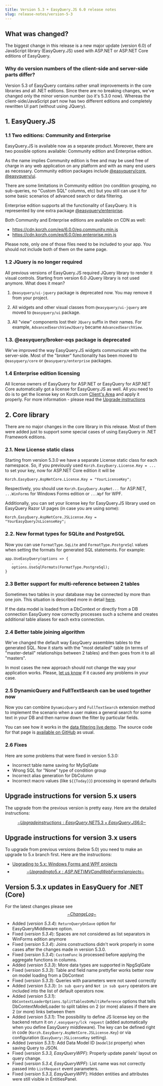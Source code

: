 ```yaml
---
title: Version 5.3 + EasyQuery.JS 6.0 release notes
slug: release-notes/version-5-3
---
```



## What was changed?

The biggest change in this release is a new major update (version 6.0) of JavaScript library (EasyQuery.JS) used with ASP.NET or ASP.NET Core editions of EasyQuery.  

### Why do version numbers of the client-side and server-side parts differ?

Version 5.3 of EasyQuery contains rather small improvements in the core libraries and all .NET editions. Since there are no breaking changes, we've changed only the minor version number (so it's 5.3.0 now). Whereas the client-side/JavaScript part now has two different editions and completely rewritten UI part (without using JQuery).  

## 1. EasyQuery.JS

### 1.1 Two editions: Community and Enterprise 

EasyQuery.JS is available now as a separate product. Moreover, there are two possible options available: Community edition and Enterprise edition. 

As the name implies Community edition is free and may be used free of charge in any web application on any platform and with as many end users as necessary. Community edition packages include [@easyquery/core](/https://www.npmjs.com/package/@easyquery/core), [@easyquery/ui](/https://www.npmjs.com/package/@easyquery/ui).

There are some limitations in Community edition (no condition grouping, no sub-queries, no "Custom SQL" columns, etc) but you still can use it for some basic scenarios of advanced search or data filtering. 

Enterprise edition supports all the functionality of EasyQuery. It is represented by one extra package [@easyquery/enterprise](/https://www.npmjs.com/package/@easyquery/enterprise). 

Both Community and Enterprise editions are available on CDN as well:

* https://cdn.korzh.com/eq/6.0.0/eq.community.min.js
* https://cdn.korzh.com/eq/6.0.0/eq.enterprise.min.js

Please note, only one of those files need to be included to your app. You should not include both of them on the same page. 

### 1.2 JQuery is no longer required

All previous versions of EasyQuery.JS required JQuery library to render it visual controls. Starting from version 6.0 JQuery library is not used anymore. What does it mean?

1. `@easyquery/ui-jquery` package is deprecated now. 
You may remove it from your project. 

2. All widgets and other visual classes from `@easyquery/ui-jquery` are moved to `@easyquery/ui` package. 

3. All "view" components lost their  `JQuery` suffix in their names. For example, `AdvancedSearchViewJQuery` became `AdvancedSearchView`.

### 1.3. @easyquery/broker-eqs package is deprecated

We've improved the way EasyQuery.JS widgets communicate with the server-side. Most of the "broker" functionality has been moved to `@easyquery/core` or `@easyquery/enterprise` packages.

### 1.4 Enterprise edition licensing

All license owners of EasyQuery for ASP.NET or EasyQuery for ASP.NET Core automatically got a license for EasyQuery.JS as well. All you need to do is to get the license key on Korzh.com [Client's Area](/https://korzh.com/account) and apply it properly. For more information - please read the [Upgrade instructions](//$aid/eqdn-id43xyj36zph)  


## 2. Core library
There are no major changes in the core library in this release. Most of them were added just to support some special cases of using EasyQuery in .NET Framework editions.

### 2.1. New License static class

Starting from version 5.3.0 we have a separate License static class for each namespace. So, if you previously used `Korzh.EasyQuery.License.Key = ...` to set your key, now for ASP.NET Core edition it will be

```
Korzh.EasyQuery.AspNetCore.License.Key = "YourLicenseKey";
```

Respectively, you should use `Korzh.EasyQuery.AspNet...` for ASP.NET, `...WinForms` for Windows Forms edition or `...Wpf` for WPF.

Additionally, you can set your license key for EasyQuery.JS library used on EasyQuery Razor UI pages (in case you are using some):

```
Korzh.EasyQuery.AspNetCore.JSLicense.Key = "YourEasyQueryJsLicenseKey";
```

### 2.2. New format types for SQLite and PostgreSQL

Now you can use `FormatType.SqLite` and `FormatType.PostgreSql` values when setting the formats for generated SQL statements.
For example:

```
app.UseEasyQuery(options => {
   .   .   .   .
   options.UseSqlFormats(FormatType.PostgreSql);
}
```


### 2.3 Better support for multi-reference between 2 tables

Sometimes two tables in your database may be connected by more than one join. This situation is described more in detail [here](//$aid/d7a61bd9-de6f-43f0-acac-167591ed5be3). 

If the data model is loaded from a DbContext or directly from a DB connection EasyQuery now correctly processes such a scheme and creates additional table aliases for each extra connection.


### 2.4 Better table joining algorithm

We've changed the default way EasyQuery assembles tables to the generated SQL. Now it starts with the "most detailed" table (in terms of "master-detail" relationships between 2 tables) and then goes from it to all "masters". 

In most cases the new approach should not change the way your application works. Please, [let us know](/https://korzh.com/support) if it caused any problems in your case.


### 2.5 DynamicQuery and FullTextSearch can be used together now

Now you can combine `DynamicQuery` and `FullTextSearch` extension method to implement the scenario when a user makes a general search for some text in your DB and then narrow down the filter by particular fields. 

You can see how it works in the [data filtering live demo](/https://korzh.com/demo/easyquery-asp-net-core-razor/data-filtering). The source code for that page is [available on GitHub](/https://github.com/easyquery/AspNetCoreSamples/blob/master/EqAspNetCoreDemo/Controllers/OrderController.cs) as usual.

### 2.6 Fixes

Here are some problems that were fixed in version 5.3.0:

* Incorrect table name saving for MySqlGate
* Wrong SQL for "None" type of condition group
* Incorrect alias generation for DbColumn
* Incorrect macro values (like `${{Today}}`) processing in operand defaults

## Upgrade instructions for version 5.x users

 The upgrade from the previous version is pretty easy. Here are the detailed instructions:
 
 [$$-Upgrade instructions: EasyQuery.NET 5.3 + EasyQuery.JS 6.0-$$](//$aid/eqdn-id43xyj36zph)

## Upgrade instructions for version 3.x users

To upgrade from previous versions (below 5.0) you need to make an upgrade to 5.x branch first. Here are the instructions: 

* [Upgrading to 5.x: Windows Forms and WPF projects](//$aid/eqdn-r52qbyr2aamr)
* [$$-Upgrading to 5.x: ASP.NET (MVC and WebForms) projects-$$](//$aid/eqdn-sy2qc0b7h1i8)


## Version 5.3.x updates in  EasyQuery for .NET (Core)
For the latest changes please see [$$-Change Log-$$](//$aid/eqdn-id4za3lbv7bz)

* Added (*version 5.3.4*): `ReturnQueryOnSave` option for EasyQueryMiddleware option.
* Fixed (*version 5.3.4*): Spaces are not considered as list separators in WinForms edition anymore
* Fixed (*version 5.3.4*): Joins constructions didn't work properly in some cases after the changes made in version 5.3.0.
* Fixed (*version 5.3.4*): `CustomFunc` is processed before applying the aggregate functions in columns.
* Added (*version 5.3.3*): More data types are supported in NpgSqlGate
* Fixed (*version 5.3.3*): Table and field name prettyfier works better now on model loading from a DbContext
* Fixed (*version 5.3.3*): Queries with parameters were not saved correctly
* Added (*version 5.3.3*): `In sub query` and `Not in sub query` operators are included into the list of default operators now.
* Added (*version 5.3.1*): `DbContextLoaderOptions.SplitTablesOnMultiReference` options that tells DbContextModelLoader to split tables on 2 (or more) aliases if there are 2 (or more) links between them
* Added (*version 5.3.1*): The possibility to define JS license key on the backend return it on `/.easyquery/lck request` (added automatically when you define EasyQuery middleware). The key can be defined right in code (`Korzh.EasyQuery.AspNetCore.JSLicense.Key`) or via configuration (`EasyQuery:JSLicenseKey` setting).
* Added (*version 5.3.1*): Add Data Model ID (`modelId` property) when saving Query to JSON.
* Fixed (*version 5.3.3, EasyQueryWPF*): Properly update panels' layout on query change.
* Fixed (*version 5.3.4, EasyQueryWPF*): List name was not correctly passed into `ListRequest` event parameters.
* Fixed (*version 5.3.3, EasyQueryWPF*): Hidden entities and attributes were still visible in EntitiesPanel.